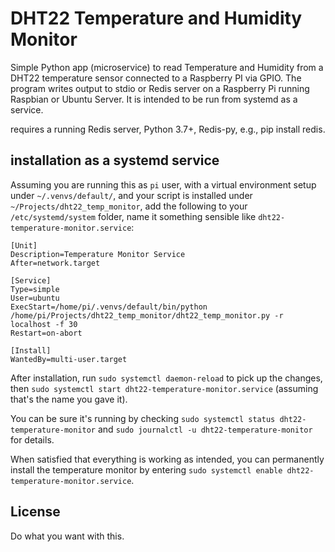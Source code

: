 # DHT22 Temperature and Humidity Monitor

Simple Python app (microservice) to read Temperature and Humidity from a DHT22 temperature sensor connected to a Raspberry PI via GPIO. The program writes output to stdio or Redis server on a Raspberry Pi running Raspbian or Ubuntu Server. It is intended to be run from systemd as a service.

requires a running Redis server, Python 3.7+, Redis-py, e.g., pip install redis.

## installation as a systemd service

Assuming you are running this as `pi` user, with a virtual environment setup under `~/.venvs/default/`, and your script is installed under `~/Projects/dht22_temp_monitor`,
add the following to your `/etc/systemd/system` folder, name it something sensible like `dht22-temperature-monitor.service`:

```
[Unit]
Description=Temperature Monitor Service
After=network.target

[Service]
Type=simple
User=ubuntu
ExecStart=/home/pi/.venvs/default/bin/python /home/pi/Projects/dht22_temp_monitor/dht22_temp_monitor.py -r localhost -f 30
Restart=on-abort

[Install]
WantedBy=multi-user.target
```

After installation, run `sudo systemctl daemon-reload` to pick up the changes, then `sudo systemctl start dht22-temperature-monitor.service` (assuming that's the name you gave it).

You can be sure it's running by checking `sudo systemctl status dht22-temperature-monitor` and `sudo journalctl -u dht22-temperature-monitor` for details.

When satisfied that everything is working as intended, you can permanently install the temperature monitor by entering `sudo systemctl enable dht22-temperature-monitor.service`.

## License

Do what you want with this.

